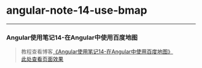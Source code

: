 # angular-note-14-use-bmap      
---
### Angular使用笔记14-在Angular中使用百度地图            

> 教程查看博客[《Angular使用笔记14-在Angular中使用百度地图》](https://godbasin.github.io/2016/09/16/angular-note-14-use-bmap/)                        
> [此处查看页面效果](http://o9grhhyar.bkt.clouddn.com/14-use-bmap/index.html#/bmap)
